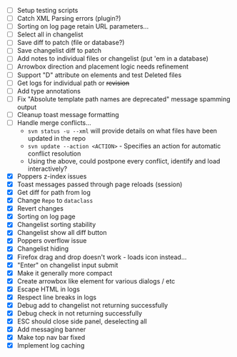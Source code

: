- [ ] Setup testing scripts
- [ ] Catch XML Parsing errors (plugin?)
- [ ] Sorting on log page retain URL parameters...
- [ ] Select all in changelist
- [ ] Save diff to patch (file or database?)
- [ ] Save changelist diff to patch
- [ ] Add notes to individual files or changelist (put 'em in a database)
- [ ] Arrowbox direction and placement logic needs refinement
- [ ] Support "D" attribute on elements and test Deleted files
- [ ] Get logs for individual path or ~~revision~~
- [ ] Add type annotations
- [ ] Fix "Absolute template path names are deprecated" message spamming output
- [ ] Cleanup toast message formatting
- [ ] Handle merge conflicts...
  - `svn status -u --xml` will provide details on what files have been updated in the repo
  - `svn update --action <ACTION>` - Specifies an action for automatic conflict resolution
  - Using the above, could postpone every conflict, identify and load interactively?
- [x] Poppers z-index issues
- [x] Toast messages passed through page reloads (session)
- [x] Get diff for path from log
- [x] Change `Repo` to `dataclass`
- [x] Revert changes
- [x] Sorting on log page
- [x] Changelist sorting stability
- [x] Changelist show all diff button
- [x] Poppers overflow issue
- [x] Changelist hiding
- [x] Firefox drag and drop doesn't work - loads icon instead...
- [x] "Enter" on changelist input submit
- [x] Make it generally more compact
- [x] Create arrowbox like element for various dialogs / etc
- [x] Escape HTML in logs
- [x] Respect line breaks in logs
- [x] Debug add to changelist not returning successfully
- [x] Debug check in not returning successfully
- [x] ESC should close side panel, deselecting all
- [x] Add messaging banner
- [x] Make top nav bar fixed
- [x] Implement log caching
